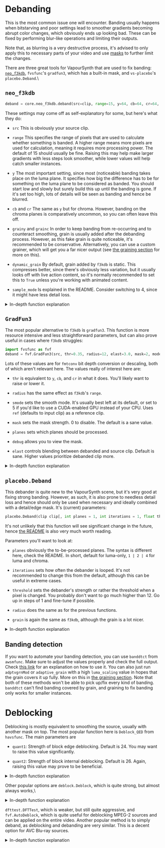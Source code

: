 # Debanding

This is the most common issue one will encounter. Banding usually
happens when bitstarving and poor settings lead to smoother gradients
becoming abrupt color changes, which obviously ends up looking bad.  These can be fixed by performing blur-like operations and limiting their outputs.

Note that, as blurring is a very destructive process, it's advised to only apply this to necessary parts of your video and use [masks](masking.md) to further limit the changes.

There are three great tools for VapourSynth that are used to fix
banding: [`neo_f3kdb`](https://github.com/HomeOfAviSynthPlusEvolution/neo_f3kdb/), `fvsfunc`'s `gradfun3`, which has a built-in
mask, and `vs-placebo`'s `placebo.Deband`.\

## `neo_f3kdb`

```py
deband = core.neo_f3kdb.deband(src=clip, range=15, y=64, cb=64, cr=64, grainy=64, grainc=64, dynamic_grain=False, sample_mode=2)
```

These settings may come off as self-explanatory for some, but here's
what they do:

-   `src` This is obviously your source clip.

-   `range` This specifies the range of pixels that are used to
    calculate whether something is banded. A higher range means more
    pixels are used for calculation, meaning it requires more processing
    power. The default of 15 should usually be fine.  Raising this may help make larger gradients with less steps look smoother, while lower values will help catch smaller instances.

-   `y` The most important setting, since most (noticeable) banding
    takes place on the luma plane. It specifies how big the difference
    has to be for something on the luma plane to be considered as
    banded. You should start low and slowly but surely build this up
    until the banding is gone. If it's set too high, lots of details
    will be seen as banding and hence be blurred.

-   `cb` and `cr` The same as `y` but for chroma. However, banding on
    the chroma planes is comparatively uncommon, so you can often leave this
    off.

-   `grainy` and `grainc` In order to keep banding from re-occurring and
    to counteract smoothing, grain is usually added after the debanding
    process. However, as this fake grain is quite noticeable, it's
    recommended to be conservative. Alternatively, you can use a custom
    grainer, which will get you a far nicer output (see [the graining section](graining.md) for more on this).

-   `dynamic_grain` By default, grain added by `f3kdb` is static. This
    compresses better, since there's obviously less variation, but it
    usually looks off with live action content, so it's normally
    recommended to set this to `True` unless you're working with
    animated content.

-   `sample_mode` Is explained in the README.  Consider switching to 4, since it might have less detail loss.

<details>
<summary>In-depth function explanation</summary>
TODO
</details>

## `GradFun3`

The most popular alternative to `f3kdb` is `gradfun3`.  This function is more resource intensive and less straightforward parameters, but can also prove useful in cases where `f3kdb` struggles:

```py
import fvsfunc as fvf
deband = fvf.GradFun3(src, thr=0.35, radius=12, elast=3.0, mask=2, mode=3, ampo=1, ampn=0, pat=32, dyn=False, staticnoise=False, smode=2, thr_det=2 + round(max(thr - 0.35, 0) / 0.3), debug=False, thrc=thr, radiusc=radius, elastc=elast, planes=list(range(src.format.num_planes)), ref=src, bits=src.format.bits_per_sample) # + resizing variables
```

Lots of these values are for `fmtconv` bit depth conversion or descaling, both of which aren't relevant here.  The values really of interest here are:

-   `thr` is equivalent to `y`, `cb`, and `cr` in what it does. You'll
    likely want to raise or lower it.

-   `radius` has the same effect as `f3kdb`'s `range`.

-   `smode` sets the smooth mode. It's usually best left at its default,
     or set to 5 if you'd like to use a
    CUDA-enabled GPU instead of your CPU. Uses `ref` (defaults to input
    clip) as a reference clip.

-   `mask` sets the mask strength.  0 to disable.  The default is a sane value.

-   `planes` sets which planes should be processed.

-   `debug` allows you to view the mask.

-   `elast` controls blending between debanded and source clip.  Default is sane.  Higher values prioritize debanded clip more.

<details>
<summary>In-depth function explanation</summary>
TODO
For a more in-depth explanation of what `thr` and `elast` do, check the
algorithm explanation in <a href=https://github.com/HomeOfVapourSynthEvolution/mvsfunc/blob/master/mvsfunc.py#L1735><code>mvsfunc</code></a>.
</details>

## `placebo.Deband`

This debander is quite new to the VapourSynth scene, but it's very good at fixing strong banding.  However, as such, it is also prone to needless detail loss and hence should only be used when necessary and ideally combined with a detail/edge mask.  It's (current) parameters:

```py
placebo.Deband(clip clip[, int planes = 1, int iterations = 1, float threshold = 4.0, float radius = 16.0, float grain = 6.0, int dither = True, int dither_algo = 0])
```

It's not unlikely that this function will see significant change in the future, hence [the README](https://github.com/Lypheo/vs-placebo/blob/master/README.md) is also very much worth reading.

Parameters you'll want to look at:

-   `planes` obviously the to-be-processed planes.  The syntax is different here, check the README.  In short, default for luma-only, `1 | 2 | 4` for luma and chroma.

-   `iterations` sets how often the debander is looped.  It's not recommended to change this from the default, although this can be useful in extreme cases.

-   `threshold` sets the debander's strength or rather the threshold when a pixel is changed.  You probably don't want to go much higher than 12.  Go up in steps of 1 and fine-tune if possible.

-   `radius` does the same as for the previous functions.

-   `grain` is again the same as `f3kdb`, although the grain is a lot nicer.

<details>
<summary>In-depth function explanation</summary>
TODO
It uses the
mpv debander, which just averages pixels within a range and outputs the
average if the difference is below a threshold.  The algorithm is
explained in the <a href="https://github.com/haasn/libplacebo/blob/master/src/shaders/sampling.c#L167">source code</a>.
</details>

## Banding detection

If you want to automate your banding detection, you can use `banddtct` from `awsmfunc`. Make sure to
adjust the values properly and check the full output. Check [this link](https://git.concertos.live/AHD/awsmfunc/wiki/Using-detect.py) for an explanation on how to use it. You can also just run `adptvgrnMod` or `adaptive_grain` with a high `luma_scaling` value in hopes that the
grain covers it up fully. More on this in
[the graining section](graining).  Note that both of these methods won't be able to pick up/fix every kind of banding.  `banddtct` can't find banding covered by grain, and graining to fix banding only works for smaller instances.

# Deblocking

Deblocking is mostly equivalent to smoothing the source, usually with
another mask on top. The most popular function here is `Deblock_QED`
from `havsfunc`. The main parameters are

-   `quant1`: Strength of block edge deblocking. Default is 24. You may
    want to raise this value significantly.

-   `quant2`: Strength of block internal deblocking. Default is 26.
    Again, raising this value may prove to be beneficial.

<details>
<summary>In-depth function explanation</summary>
TODO
</details>

Other popular options are `deblock.Deblock`, which is quite strong, but
almost always works,\

<details>
<summary>In-depth function explanation</summary>
TODO
</details>

`dfttest.DFTTest`, which is weaker, but still quite aggressive, and
`fvf.AutoDeblock`, which is quite useful for deblocking MPEG-2 sources
and can be applied on the entire video. Another popular method is to
simply deband, as deblocking and debanding are very similar. This is a
decent option for AVC Blu-ray sources.

<details>
<summary>In-depth function explanation</summary>
TODO
</details>

